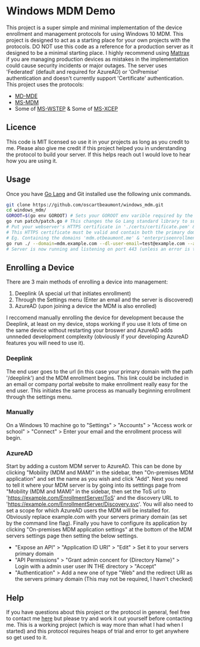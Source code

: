 # Windows MDM Demo

This project is a super simple and minimal implementation of the device enrollment and management protocols for using Windows 10 MDM. This project is designed to act as a starting place for your own projects with the protocols. DO NOT use this code as a reference for a production server as it designed to be a minimal starting place. I highly recommend using [Mattrax](https://github.com/mattrax/Mattrax) if you are managing production devices as mistakes in the implementation could cause security incidents or major outages. The server uses 'Federated' (default and required for AzureAD) or 'OnPremise' authentication and doesn't currently support 'Certificate' authentication. This project uses the protocols:

- [MD-MDE](https://docs.microsoft.com/en-us/openspecs/windows_protocols/ms-mde/d9e18701-cd4c-4fdb-8a3e-c1ddd33b1307)
- [MS-MDM](https://docs.microsoft.com/en-us/openspecs/windows_protocols/ms-mdm/33769a92-ac31-47ef-ae7b-dc8501f7104f)
- Some of [MS-WSTEP](https://docs.microsoft.com/en-us/openspecs/windows_protocols/ms-wstep/4766a85d-0d18-4fa1-a51f-e5cb98b752ea) & Some of [MS-XCEP](https://docs.microsoft.com/en-us/openspecs/windows_protocols/ms-xcep/08ec4475-32c2-457d-8c27-5a176660a210)

## Licence

This code is MIT licensed so use it in your projects as long as you credit to me. Please also give me credit if this project helped you in understanding the protocol to build your server. If this helps reach out I would love to hear how you are using it.

## Usage

Once you have [Go Lang](https://golang.org) and Git installed use the following unix commands.

```bash
git clone https://github.com/oscartbeaumont/windows_mdm.git
cd windows_mdm/
GOROOT=$(go env GOROOT) # Sets your GOROOT env varible required by the patch script
go run patch/patch.go # This changes the Go Lang standard library to support extra characters in certificates to remove the "asn1: syntax error: PrintableString contains invalid character" error.
# Put your webserver's HTTPS certificate in './certs/certificate.pem' & the private key in './certs/privatekey.pem'
# This HTTPS certificate must be valid and contain both the primary domain and the enterpriseenrollment subdomain/s (These should match the email of your users)
# Eg. Containing the domains 'mdm.otbeaumont.me' & 'enterpriseenrollment.otbeaumont.me' results in '*@otbeaumont.me' being able to enroll. Adding an extra 'enterpriseenrollment.student.otbeaumont.me' would then allow '*@otbeaumont.me' & '*@student.otbeaumont.me' to be able to enroll.
go run ./ --domain=mdm.example.com --dl-user-email=test@example.com --auth-policy=Federated # Replace the domains to match your environment
# Server is now running and listening on port 443 (unless an error is throw)
```

## Enrolling a Device

There are 3 main methods of enrolling a device into management:

1. Deeplink (A special url that initiates enrollment)
2. Through the Settings menu (Enter an email and the server is discovered)
3. AzureAD (upon joining a device the MDM is also enrolled)

I reccomend manually enrolling the device for development because the Deeplink, at least on my device, stops working if you use it lots of time on the same device without restarting your broswer and AzureAD adds unnneded development complexity (obviously if your developing AzureAD features you will need to use it).

### Deeplink

The end user goes to the url (in this case your primary domain with the path '/deeplink') and the MDM enrollment begins. This link could be included in an email or company portal website to make enrollment really easy for the end user. This initiates the same process as manually beginning enrollment through the settings menu.

### Manually

On a Windows 10 machine go to "Settings" > "Accounts" > "Access work or school" > "Connect" > Enter your email and the enrollment process will begin.

### AzureAD

Start by adding a custom MDM server to AzureAD. This can be done by clicking "Mobility (MDM and MAM)" in the sidebar, then "On-premises MDM application" and set the name as you wish and click "Add". Next you need to tell it where your MDM server is by going into its setttings page from "Mobility (MDM and MAM)" in the sidebar, then set the ToS url to 'https://example.com/EnrollmentServer/ToS' and the discovery URL to 'https://example.com/EnrollmentServer/Discovery.svc'. You will also need to set a scope for which AzureAD users the MDM will be installed for. Obviously replace example.com with your servers primary domain (as set by the command line flag). Finally you have to configure its application by clicking "On-premises MDM application settings" at the bottom of the MDM servers settings page then setting the below settings.

- "Expose an API" > "Application ID URI" > "Edit" > Set it to your servers primary domain
- "API Permissions" > "Grant admin concent for {Directory Name}" > Login with a admin user user IN THE directory > "Accept"
- "Authentication" > Add a new one of type "Web" and the redirect URI as the servers primary domain (This may not be required, I havn't checked)

## Help

If you have questions about this project or the protocol in general, feel free to contact me [here](https://otbeaumont.me/contact) but please try and work it out yourself before contacting me. This is a working project (which is way more than what I had when I started) and this protocol requires heaps of trial and error to get anywhere so get used to it.
